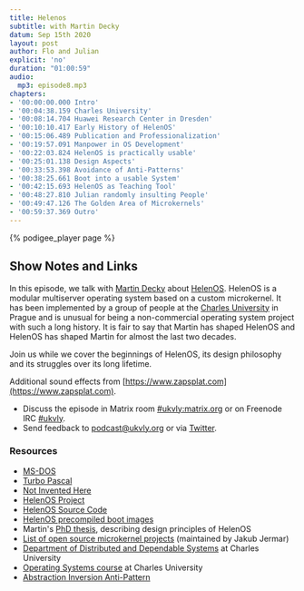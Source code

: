```yaml
---
title: Helenos
subtitle: with Martin Decky
datum: Sep 15th 2020
layout: post
author: Flo and Julian
explicit: 'no'
duration: "01:00:59"
audio:
  mp3: episode8.mp3
chapters:
- '00:00:00.000 Intro'
- '00:04:38.159 Charles University'
- '00:08:14.704 Huawei Research Center in Dresden'
- '00:10:10.417 Early History of HelenOS'
- '00:15:06.489 Publication and Professionalization'
- '00:19:57.091 Manpower in OS Development'
- '00:22:03.824 HelenOS is practically usable'
- '00:25:01.138 Design Aspects'
- '00:33:53.398 Avoidance of Anti-Patterns'
- '00:38:25.661 Boot into a usable System'
- '00:42:15.693 HelenOS as Teaching Tool'
- '00:48:27.810 Julian randomly insulting People'
- '00:49:47.126 The Golden Area of Microkernels'
- '00:59:37.369 Outro'
---
```


{% podigee_player page %}

## Show Notes and Links

In this episode, we talk with [Martin Decky](https://twitter.com/mdecky)
about [HelenOS](http://www.helenos.org/). HelenOS is a modular
multiserver operating system based on a custom microkernel. It has
been implemented by a group of people at the [Charles
University](https://cuni.cz/) in Prague and is unusual for being a
non-commercial operating system project with such a long history. It
is fair to say that Martin has shaped HelenOS and HelenOS has shaped
Martin for almost the last two decades.

Join us while we cover the beginnings of HelenOS, its design
philosophy and its struggles over its long lifetime.

Additional sound effects from [https://www.zapsplat.com](https://www.zapsplat.com).

* Discuss the episode in Matrix room [#ukvly:matrix.org](https://app.element.io/#/room/#ukvly:matrix.org) or on Freenode IRC [#ukvly](https://webchat.freenode.net/).
* Send feedback to podcast@ukvly.org or via [Twitter](https://twitter.com/ukvly).

### Resources

- [MS-DOS](https://en.wikipedia.org/wiki/MS-DOS)
- [Turbo Pascal](https://en.wikipedia.org/wiki/Turbo_Pascal)
- [Not Invented Here](https://en.wikipedia.org/wiki/Not_invented_here)
- [HelenOS Project](http://www.helenos.org/)
- [HelenOS Source Code](https://github.com/HelenOS/)
- [HelenOS precompiled boot images](http://www.helenos.org/wiki/Download)
- Martin's [PhD thesis](http://www.decky.cz/vitae/decky-phd-thesis.pdf), describing design principles of HelenOS
- [List of open source microkernel projects](http://www.microkernel.info/) (maintained by Jakub Jermar)
- [Department of Distributed and Dependable Systems](https://d3s.mff.cuni.cz/) at Charles University
- [Operating Systems course](https://d3s.mff.cuni.cz/teaching/nswi004/) at Charles University
- [Abstraction Inversion Anti-Pattern](https://en.wikipedia.org/wiki/Abstraction_inversion)
